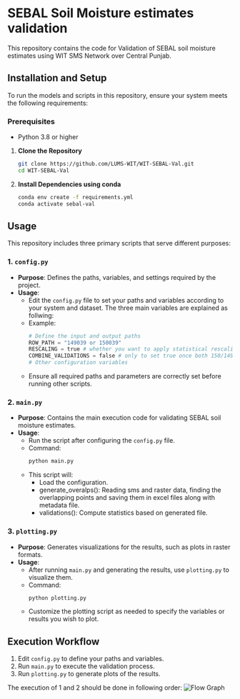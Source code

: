 # SEBAL Soil Moisture estimates validation 

This repository contains the code for Validation of SEBAL soil moisture estimates using WIT SMS Network over Central Punjab.

## Installation and Setup
To run the models and scripts in this repository, ensure your system meets the following requirements:

### Prerequisites
- Python 3.8 or higher

1. **Clone the Repository**
   ```bash
   git clone https://github.com/LUMS-WIT/WIT-SEBAL-Val.git
   cd WIT-SEBAL-Val

2. **Install Dependencies using conda**
   ```bash
   conda env create -f requirements.yml
   conda activate sebal-val

## Usage

This repository includes three primary scripts that serve different purposes:

### 1. `config.py`
- **Purpose**: Defines the paths, variables, and settings required by the project.
- **Usage**:
  - Edit the `config.py` file to set your paths and variables according to your system and dataset. The three main variables
  are explained as follwing:
  - Example:
    ```python
    # Define the input and output paths
    ROW_PATH = "149039 or 150039"
    RESCALING = true # whether you want to apply statistical rescaling
    COMBINE_VALIDATIONS = false # only to set true once both 150/149 overlapping points have been generated 
    # Other configuration variables
    ```
  - Ensure all required paths and parameters are correctly set before running other scripts.

### 2. `main.py`
- **Purpose**: Contains the main execution code for validating SEBAL soil moisture estimates.
- **Usage**:
  - Run the script after configuring the `config.py` file.
  - Command:
    ```bash
    python main.py
    ```
  - This script will:
    - Load the configuration.
    - generate_overalps(): Reading sms and raster data, finding the overlapping points 
    and saving them in excel files along with metadata file.
    - validations(): Compute statistics based on generated file.

### 3. `plotting.py`
- **Purpose**: Generates visualizations for the results, such as plots in raster formats.
- **Usage**:
  - After running `main.py` and generating the results, use `plotting.py` to visualize them.
  - Command:
    ```bash
    python plotting.py
    ```
  - Customize the plotting script as needed to specify the variables or results you wish to plot.

## Execution Workflow
1. Edit `config.py` to define your paths and variables.
2. Run `main.py` to execute the validation process.
3. Run `plotting.py` to generate plots of the results.

The execution of 1 and 2 should be done in following order:
![Flow Graph](sebal-val.png)
